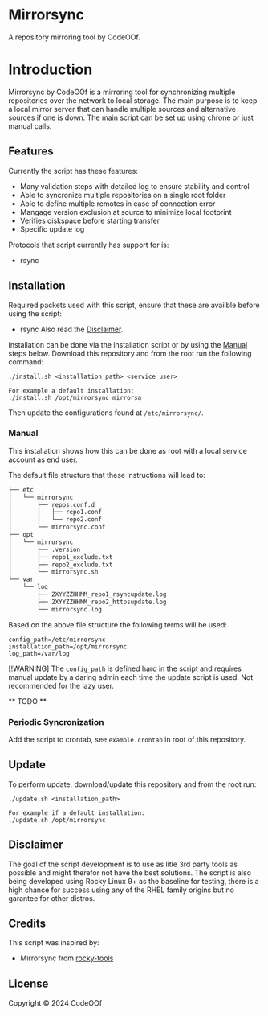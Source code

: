 # Mirrorsync
A repository mirroring tool by CodeOOf.

# Introduction
Mirrorsync by CodeOOf is a mirroring tool for synchronizing multiple 
repositories over the network to local storage. The main purpose is to keep a 
local mirror server that can handle multiple sources and alternative sources if 
one is down. The main script can be set up using chrone or just manual calls. 

## Features 
Currently the script has these features:
* Many validation steps with detailed log to ensure stability and control
* Able to syncronize multiple repositories on a single root folder
* Able to define multiple remotes in case of connection error
* Mangage version exclusion at source to minimize local footprint
* Verifies diskspace before starting transfer
* Specific update log

Protocols that script currently has support for is:
* rsync

## Installation
Required packets used with this script, ensure that these are availble before 
using the script:
* rsync
Also read the [Disclaimer](#disclaimer).

Installation can be done via the installation script or by using the 
[Manual](#manual) steps below. Download this repository and from the root run 
the following command:
```
./install.sh <installation_path> <service_user>

For example a default installation:
./install.sh /opt/mirrorsync mirrorsa
```
Then update the configurations found at ```/etc/mirrorsync/```.

### Manual
This installation shows how this can be done as root with a local service 
account as end user.

The default file structure that these instructions will lead to:
```bash
├── etc
│   └── mirrorsync
│       ├── repos.conf.d
│       │   ├── repo1.conf
│       │   └── repo2.conf
│       └── mirrorsync.conf
├── opt
│   └── mirrorsync
│       ├── .version
│       ├── repo1_exclude.txt
│       ├── repo2_exclude.txt
│       └── mirrorsync.sh
└── var
    └── log
        ├── 2XYYZZHHMM_repo1_rsyncupdate.log
        ├── 2XYYZZHHMM_repo2_httpsupdate.log
        └── mirrorsync.log
```

Based on the above file structure the following terms will be used:
```
config_path=/etc/mirrorsync
installation_path=/opt/mirrorsync
log_path=/var/log
```
[!WARNING]
The ```config_path``` is defined hard in the script and requires manual update 
by a daring admin each time the update script is used. Not recommended for the 
lazy user.

** TODO **

### Periodic Syncronization
Add the script to crontab, see ```example.crontab``` in root of this repository.

## Update
To perform update, download/update this repository and from the root run:
```
./update.sh <installation_path>

For example if a default installation:
./update.sh /opt/mirrorsync
```

## Disclaimer
The goal of the script development is to use as litle 3rd party tools as 
possible and might therefor not have the best solutions. The script is also 
being developed using Rocky Linux 9+ as the baseline for testing, there is a 
high chance for success using any of the RHEL family origins but no garantee for 
other distros.

## Credits
This script was inspired by:
* Mirrorsync from [rocky-tools](https://github.com/rocky-linux/rocky-tools)

## License
Copyright &copy; 2024 CodeOOf

